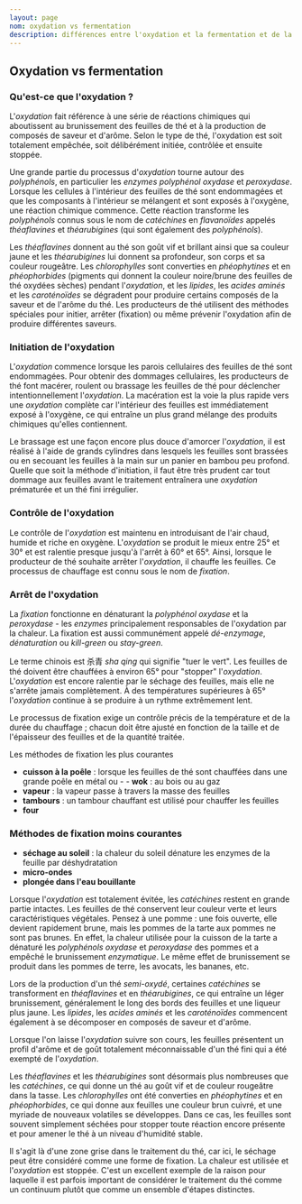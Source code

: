```yaml
---
layout: page
nom: oxydation vs fermentation
description: différences entre l'oxydation et la fermentation et de la confusion qui entoure ces deux termes dans le monde du thé 
---
```


## Oxydation vs fermentation

### Qu'est-ce que l'oxydation ?

L'_oxydation_ fait référence à une série de réactions chimiques qui aboutissent au brunissement des feuilles de thé et à la production de composés de saveur et d'arôme. Selon le type de thé, l'oxydation est soit totalement empêchée, soit délibérément initiée, contrôlée et ensuite stoppée.

Une grande partie du processus d'_oxydation_ tourne autour des _polyphénols_, en particulier les _enzymes polyphénol oxydase_ et _peroxydase_. Lorsque les cellules à l'intérieur des feuilles de thé sont endommagées et que les composants à l'intérieur se mélangent et sont exposés à l'oxygène, une réaction chimique commence. Cette réaction transforme les _polyphénols_ connus sous le nom de _catéchines_ en _flavanoïdes_ appelés _théaflavines_ et _théarubigines_ (qui sont également des _polyphénols_).

Les _théaflavines_ donnent au thé son goût vif et brillant ainsi que sa couleur jaune et les _théarubigines_ lui donnent sa profondeur, son corps et sa couleur rougeâtre. Les _chlorophylles_ sont converties en _phéophytines_ et en _phéophorbides_ (pigments qui donnent la couleur noire/brune des feuilles de thé oxydées sèches) pendant l'_oxydation_, et les _lipides_, les _acides aminés_ et les _caroténoïdes_ se dégradent pour produire certains composés de la saveur et de l'arôme du thé. Les producteurs de thé utilisent des méthodes spéciales pour initier, arrêter (fixation) ou même prévenir l'oxydation afin de produire différentes saveurs.

### Initiation de l'oxydation

L'_oxydation_ commence lorsque les parois cellulaires des feuilles de thé sont endommagées. Pour obtenir des dommages cellulaires, les producteurs de thé font macérer, roulent ou brassage les feuilles de thé pour déclencher intentionnellement l'_oxydation_. La macération est la voie la plus rapide vers une _oxydation_ complète car l'intérieur des feuilles est immédiatement exposé à l'oxygène, ce qui entraîne un plus grand mélange des produits chimiques qu'elles contiennent.

Le brassage est une façon encore plus douce d'amorcer l'_oxydation_, il est réalisé à l'aide de grands cylindres dans lesquels les feuilles sont brassées ou en secouant les feuilles à la main sur un panier en bambou peu profond. Quelle que soit la méthode d'initiation, il faut être très prudent car tout dommage aux feuilles avant le traitement entraînera une _oxydation_ prématurée et un thé fini irrégulier.

### Contrôle de l'oxydation

Le contrôle de l'_oxydation_ est maintenu en introduisant de l'air chaud, humide et riche en oxygène. L'_oxydation_ se produit le mieux entre 25° et 30° et est ralentie presque jusqu'à l'arrêt à 60° et 65°. Ainsi, lorsque le producteur de thé souhaite arrêter l'_oxydation_, il chauffe les feuilles. Ce processus de chauffage est connu sous le nom de _fixation_.

### Arrêt de l'oxydation

La _fixation_ fonctionne en dénaturant la _polyphénol oxydase_ et la _peroxydase_ - les _enzymes_ principalement responsables de l'oxydation par la chaleur. La fixation est aussi communément appelé _dé-enzymage_, _dénaturation_ ou _kill-green_ ou _stay-green_.

Le terme chinois est 杀青 _sha qing_ qui signifie "tuer le vert". Les feuilles de thé doivent être chauffées à environ 65° pour "stopper" l'_oxydation_. L'_oxydation_ est encore ralentie par le séchage des feuilles, mais elle ne s'arrête jamais complètement. À des températures supérieures à 65° l'_oxydation_ continue à se produire à un rythme extrêmement lent.

Le processus de fixation exige un contrôle précis de la température et de la durée du chauffage ; chacun doit être ajusté en fonction de la taille et de l'épaisseur des feuilles et de la quantité traitée.

Les méthodes de fixation les plus courantes

- **cuisson à la poêle** : lorsque les feuilles de thé sont chauffées dans une grande poêle en métal ou - - **wok** : au bois ou au gaz
- **vapeur** : la vapeur passe à travers la masse des feuilles
- **tambours** : un tambour chauffant est utilisé pour chauffer les feuilles
- **four**

### Méthodes de fixation moins courantes

- **séchage au soleil** : la chaleur du soleil dénature les enzymes de la feuille par déshydratation
- **micro-ondes**
- **plongée dans l'eau bouillante**

Lorsque l'_oxydation_ est totalement évitée, les _catéchines_ restent en grande partie intactes. Les feuilles de thé conservent leur couleur verte et leurs caractéristiques végétales. Pensez à une pomme : une fois ouverte, elle devient rapidement brune, mais les pommes de la tarte aux pommes ne sont pas brunes. En effet, la chaleur utilisée pour la cuisson de la tarte a dénaturé les _polyphénols oxydase_ et _peroxydase_ des pommes et a empêché le brunissement _enzymatique_. Le même effet de brunissement se produit dans les pommes de terre, les avocats, les bananes, etc.

Lors de la production d'un thé _semi-oxydé_, certaines _catéchines_ se transforment en _théaflavines_ et en _théarubigines_, ce qui entraîne un léger brunissement, généralement le long des bords des feuilles et une liqueur plus jaune. Les _lipides_, les _acides aminés_ et les _caroténoïdes_ commencent également à se décomposer en composés de saveur et d'arôme.

Lorsque l'on laisse l'_oxydation_ suivre son cours, les feuilles présentent un profil d'arôme et de goût totalement méconnaissable d'un thé fini qui a été exempté de l'_oxydation_.

Les _théaflavines_ et les _théarubigines_ sont désormais plus nombreuses que les _catéchines_, ce qui donne un thé au goût vif et de couleur rougeâtre dans la tasse. Les _chlorophylles_ ont été converties en _phéophytines_ et en _phéophorbides_, ce qui donne aux feuilles une couleur brun cuivré, et une myriade de nouveaux volatiles se développes. Dans ce cas, les feuilles sont souvent simplement séchées pour stopper toute réaction encore présente et pour amener le thé à un niveau d'humidité stable.

Il s'agit là d'une zone grise dans le traitement du thé, car ici, le séchage peut être considéré comme une forme de fixation. La chaleur est utilisée et l'_oxydation_ est stoppée. C'est un excellent exemple de la raison pour laquelle il est parfois important de considérer le traitement du thé comme un continuum plutôt que comme un ensemble d'étapes distinctes.
